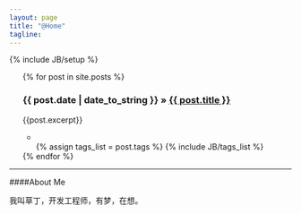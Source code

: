 ```yaml
---
layout: page
title: "@Home"
tagline: 
---
```

{% include JB/setup %}

<ul class="posts">
  {% for post in site.posts %}
    <div id="postTitle"><h3><span>{{ post.date | date_to_string }} &raquo; </span><a href="{{ BASE_PATH }}{{ post.url }}">{{ post.title }}</a></h3></div>
    <div>{{post.excerpt}}</div>
    <ul class="tag_box inline">
    	<li class="icon-tags"></li>
	    {% assign tags_list = post.tags %}
	    {% include JB/tags_list %}
	</ul>
  {% endfor %}
</ul>

---

####About Me

我叫草丁，开发工程师，有梦，在想。



